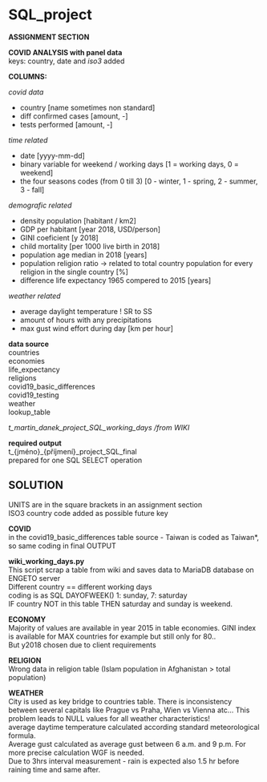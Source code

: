 # SQL_project  
**ASSIGNMENT SECTION**  

**COVID ANALYSIS with panel data**  
keys: country, date and _iso3_ added  

**COLUMNS:**  

_covid data_  
- country [name sometimes non standard]
- diff confirmed cases [amount, -]
- tests performed  [amount, -]

_time related_
- date [yyyy-mm-dd]
- binary variable for  weekend / working days [1 = working days, 0 = weekend]
- the four seasons codes (from 0 till 3) [0 - winter, 1 - spring, 2 - summer, 3 - fall]

_demografic related_
- density population [habitant / km2]
- GDP per habitant [year 2018, USD/person]
- GINI coeficient  [y 2018]
- child mortality [per 1000 live birth in 2018]
- population age median in 2018 [years]
- population religion ratio -> related to total country population for every religion in the single country [%]
- difference life expectancy 1965 compered to 2015  [years]

_weather related_  
- average daylight temperature  ! SR to SS
- amount of hours with any precipitations
- max gust wind effort during day [km per hour]

**data source**  
countries  
economies  
life_expectancy  
religions  
covid19_basic_differences  
covid19_testing  
weather  
lookup_table  

_t_martin_danek_project_SQL_working_days /from WIKI_  

**required output**  
t_{jméno}_{příjmení}_project_SQL_final  
prepared for one SQL SELECT operation

## SOLUTION  
UNITS are in the square brackets in an assignment section  
ISO3 country code added as possible future key 

**COVID**  
in the covid19_basic_differences table source - Taiwan is coded as Taiwan*, so same coding in final OUTPUT  


**wiki_working_days.py**  
This script scrap a table from wiki and saves data to MariaDB database on ENGETO server  
Different country == different working days  
coding is as SQL DAYOFWEEK() 1: sunday, 7: saturday  
IF country NOT in this table THEN saturday and sunday is weekend.  


**ECONOMY**  
Majority of values are available in year 2015 in table economies. GINI index is available for MAX countries for example but still only for 80..  
But y2018 chosen due to client requirements  


**RELIGION**  
Wrong data in religion table (Islam population in Afghanistan > total population)  


**WEATHER**  
City is used as key bridge to countries table. There is inconsistency between several capitals like Prague vs Praha, Wien vs Vienna atc...
This problem leads to NULL values for all weather characteristics!  
average daytime temperature calculated according standard meteorological formula.  
Average gust calculated as average gust between 6 a.m. and 9 p.m.  For more precise calculation WGF is needed.  
Due to 3hrs interval measurement - rain is expected also 1.5 hr before raining time and same after.  




